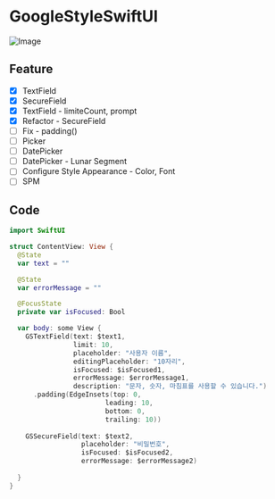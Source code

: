 # GoogleStyleSwiftUI

![Image](https://drive.google.com/uc?export=view&id=1hMiMVD3qbRP6fWTKKsp4H7ASxYneAo1M)  

## Feature
* [x] TextField
* [x] SecureField
* [x] TextField - limiteCount, prompt
* [x] Refactor - SecureField
* [ ] Fix - padding()
* [ ] Picker
* [ ] DatePicker
* [ ] DatePicker - Lunar Segment
* [ ] Configure Style Appearance - Color, Font
* [ ] SPM

## Code
```swift
import SwiftUI

struct ContentView: View {
  @State
  var text = ""

  @State
  var errorMessage = ""

  @FocusState
  private var isFocused: Bool

  var body: some View {
    GSTextField(text: $text1,
                limit: 10,
                placeholder: "사용자 이름",
                editingPlaceholder: "10자리",
                isFocused: $isFocused1,
                errorMessage: $errorMessage1,
                description: "문자, 숫자, 마침표를 사용할 수 있습니다.")
      .padding(EdgeInsets(top: 0,
                        leading: 10,
                        bottom: 0,
                        trailing: 10))
      
    GSSecureField(text: $text2,
                  placeholder: "비밀번호",
                  isFocused: $isFocused2,
                  errorMessage: $errorMessage2)
              
  }
}
```
